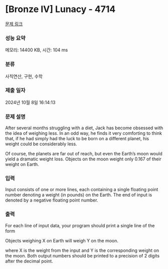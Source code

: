 # [Bronze IV] Lunacy - 4714 

[문제 링크](https://www.acmicpc.net/problem/4714) 

### 성능 요약

메모리: 14400 KB, 시간: 104 ms

### 분류

사칙연산, 구현, 수학

### 제출 일자

2024년 10월 8일 16:14:13

### 문제 설명

<p>After several months struggling with a diet, Jack has become obsessed with the idea of weighing less. In an odd way, he finds it very comforting to think that, if he had simply had the luck to be born on a different planet, his weight could be considerably less.</p>

<p>Of course, the planets are far out of reach, but even the Earth’s moon would yield a dramatic weight loss. Objects on the moon weight only 0.167 of their weight on Earth.</p>

### 입력 

 <p>Input consists of one or more lines, each containing a single floating point number denoting a weight (in pounds) on the Earth. The end of input is denoted by a negative floating point number.</p>

### 출력 

 <p>For each line of input data, your program should print a single line of the form</p>

<p>Objects weighing X on Earth will weigh Y on the moon.</p>

<p>where X is the weight from the input and Y is the corresponding weight on the moon. Both output numbers should be printed to a precision of 2 digits after the decimal point.</p>

